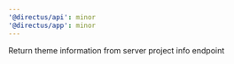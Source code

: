 ```yaml
---
'@directus/api': minor
'@directus/app': minor
---
```


Return theme information from server project info endpoint

